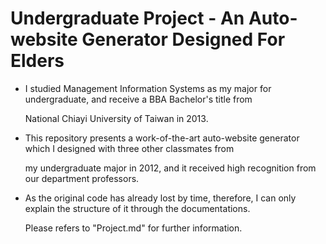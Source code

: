 # Undergraduate Project - An Auto-website Generator Designed For Elders

* I studied Management Information Systems as my major for undergraduate, and receive a BBA Bachelor's title from 

  National Chiayi University of Taiwan in 2013.

* This repository presents a work-of-the-art auto-website generator which I designed with three other classmates from 

  my undergraduate major in 2012, and it received high recognition from our department professors.

* As the original code has already lost by time, therefore, I can only explain the structure of it through the documentations.

  Please refers to "Project.md" for further information.

 
